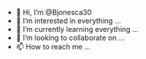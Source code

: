- 👋 Hi, I’m @Bjonesca30
- 👀 I’m interested in everything ...
- 🌱 I’m currently learning everything ...
- 💞️ I’m looking to collaborate on ...
- 📫 How to reach me ...

<!---
Bjonesca30/Bjonesca30 is a ✨ special ✨ repository because its `README.md` (this file) appears on your GitHub profile.
You can click the Preview link to take a look at your changes.
--->
